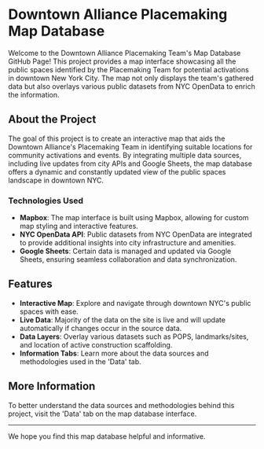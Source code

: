 # Downtown Alliance Placemaking Map Database

Welcome to the Downtown Alliance Placemaking Team's Map Database GitHub Page! This project provides a map interface showcasing all the public spaces identified by the Placemaking Team for potential activations in downtown New York City. The map not only displays the team's gathered data but also overlays various public datasets from NYC OpenData to enrich the information.

## About the Project

The goal of this project is to create an interactive map that aids the Downtown Alliance's Placemaking Team in identifying suitable locations for community activations and events. By integrating multiple data sources, including live updates from city APIs and Google Sheets, the map database offers a dynamic and constantly updated view of the public spaces landscape in downtown NYC.

### Technologies Used

- **Mapbox**: The map interface is built using Mapbox, allowing for custom map styling and interactive features.
- **NYC OpenData API**: Public datasets from NYC OpenData are integrated to provide additional insights into city infrastructure and amenities.
- **Google Sheets**: Certain data is managed and updated via Google Sheets, ensuring seamless collaboration and data synchronization.

## Features

- **Interactive Map**: Explore and navigate through downtown NYC's public spaces with ease.
- **Live Data**: Majority of the data on the site is live and will update automatically if changes occur in the source data.
- **Data Layers**: Overlay various datasets such as POPS, landmarks/sites, and location of active construction scaffolding.
- **Information Tabs**: Learn more about the data sources and methodologies used in the 'Data' tab.


## More Information

To better understand the data sources and methodologies behind this project, visit the 'Data' tab on the map database interface.

---

We hope you find this map database helpful and informative.
